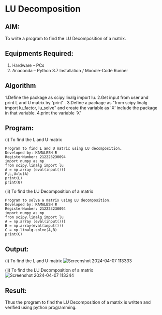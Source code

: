 # LU Decomposition 

## AIM:
To write a program to find the LU Decomposition of a matrix.

## Equipments Required:
1. Hardware – PCs
2. Anaconda – Python 3.7 Installation / Moodle-Code Runner

## Algorithm
1.Define the package as scipy.linalg import lu.
2.Get input from user and print L and U matrix by 'print' .
3.Define a package as "from scipy.linalg import lu_factor, lu_solve" and create the variable as 'X' include the package in that variable.
4.print the variable 'X'

## Program:
(i) To find the L and U matrix
```
Program to find L and U matrix using LU decomposition.
Developed by: KAMALESH R
RegisterNumber: 212223230094
import numpy as np
from scipy.linalg import lu
A = np.array (eval(input()))
P,L,U=lu(A)
print(L)
print(U)
```
(ii) To find the LU Decomposition of a matrix
```
Program to solve a matrix using LU decomposition.
Developed by: KAMALESH R
RegisterNumber: 212223230094
import numpy as np
from scipy.linalg import lu
A = np.array (eval(input()))
B = np.array(eval(input()))
C = np.linalg.solve(A,B)
print(C)
```

## Output:
(i) To find the L and U matrix
![Screenshot 2024-04-07 113333](https://github.com/KAMALESHNITHYA/LU-Decomposition/assets/145743119/a3773203-5b79-4992-860a-4f361bf29282)

(ii) To find the LU Decomposition of a matrix
![Screenshot 2024-04-07 113344](https://github.com/KAMALESHNITHYA/LU-Decomposition/assets/145743119/dd97eb8b-1624-48fb-8129-ca2b1d19e2db)


## Result:
Thus the program to find the LU Decomposition of a matrix is written and verified using python programming.

